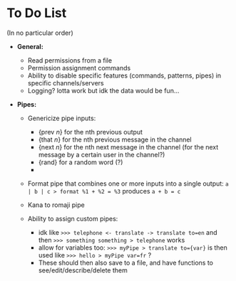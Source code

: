# To Do List

(In no particular order)


* **General:**
    * Read permissions from a file
    * Permission assignment commands
    * Ability to disable specific features (commands, patterns, pipes) in specific channels/servers
    * Logging? lotta work but idk the data would be fun...

* **Pipes:**
    * Genericize pipe inputs:
        * {prev *n*} for the nth previous output
        * {that *n*} for the nth previous message in the channel
        * {next *n*} for the nth next message in the channel (for the next message by a certain user in the channel?)
        * {rand} for a random word (?)
        *

    * Format pipe that combines one or more inputs into a single output:
      `a | b | c > format %1 + %2 = %3` produces `a + b = c`

    * Kana to romaji pipe

    * Ability to assign custom pipes:
        * idk like `>>> telephone <- translate -> translate to=en`
        and then `>>> something something > telephone` works
        * allow for variables too: `>>> myPipe > translate to={var}` is then used like `>>> hello > myPipe var=fr` ?
        * These should then also save to a file, and have functions to see/edit/describe/delete them